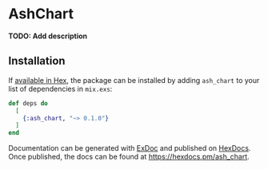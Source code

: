 # AshChart

**TODO: Add description**

## Installation

If [available in Hex](https://hex.pm/docs/publish), the package can be installed
by adding `ash_chart` to your list of dependencies in `mix.exs`:

```elixir
def deps do
  [
    {:ash_chart, "~> 0.1.0"}
  ]
end
```

Documentation can be generated with [ExDoc](https://github.com/elixir-lang/ex_doc)
and published on [HexDocs](https://hexdocs.pm). Once published, the docs can
be found at <https://hexdocs.pm/ash_chart>.


